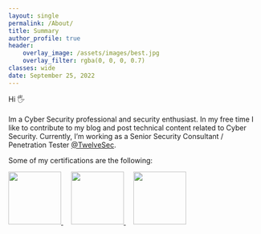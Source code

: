 ```yaml
---
layout: single
permalink: /About/
title: Summary
author_profile: true
header:
    overlay_image: /assets/images/best.jpg
    overlay_filter: rgba(0, 0, 0, 0.7)
classes: wide
date: September 25, 2022
---
```



<p align="justify">

Hi 🖐
<br><br>
Im a Cyber Security professional and security enthusiast. In my free time I like to contribute to my blog and post technical content related to Cyber Security. Currently, I’m working as a Senior Security Consultant / Penetration Tester <a href="https://twelvesec.com/">@TwelveSec</a>. 
</p>

<p align="justify">
Some of my certifications are the following:
</p>

<a target="_blank" href="https://www.credly.com/badges/cdaec2f9-1191-4b51-83fc-55ef18d254c0/public_url"><img width="105" height="105" alt="" src="https://images.credly.com/size/680x680/images/b1da1cd4-98da-48de-b604-b5d2b72ac696/image.png">
</a>
&nbsp;&nbsp;&nbsp;
<a target="_blank" href="https://www.credly.com/badges/0da1065a-11e7-4a42-9e48-62e69a9e3bcf/public_url"><img width="105" height="105" alt="" src="https://images.credly.com/size/680x680/images/8e66b341-8fa9-43ff-a611-76b72a65b38f/image.png">
</a>
&nbsp;&nbsp;&nbsp;
<a target="_blank" href="https://www.credly.com/badges/c7b90f17-43c4-4edd-a17d-fc91b7ff9619/public_url"><img width="105" height="105" alt="" src="https://images.credly.com/size/680x680/images/ec81134d-e80b-4eb5-ae07-0eb8e1a60fcd/image.png">
</a>

